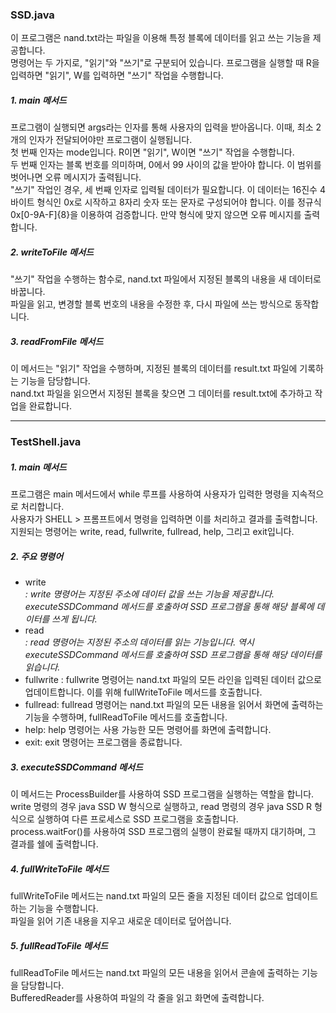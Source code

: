 ### SSD.java
이 프로그램은 nand.txt라는 파일을 이용해 특정 블록에 데이터를 읽고 쓰는 기능을 제공합니다.    
명령어는 두 가지로, "읽기"와 "쓰기"로 구분되어 있습니다. 프로그램을 실행할 때 R을 입력하면 "읽기", W를 입력하면 "쓰기" 작업을 수행합니다.

##### 1. main 메서드   
프로그램이 실행되면 args라는 인자를 통해 사용자의 입력을 받아옵니다. 이때, 최소 2개의 인자가 전달되어야만 프로그램이 실행됩니다.   
첫 번째 인자는 mode입니다. R이면 "읽기", W이면 "쓰기" 작업을 수행합니다.   
두 번째 인자는 블록 번호를 의미하며, 0에서 99 사이의 값을 받아야 합니다. 이 범위를 벗어나면 오류 메시지가 출력됩니다.    
"쓰기" 작업인 경우, 세 번째 인자로 입력될 데이터가 필요합니다. 이 데이터는 16진수 4바이트 형식인 0x로 시작하고 8자리 숫자 또는 문자로 구성되어야 합니다. 이를 정규식 0x[0-9A-F]{8}을 이용하여 검증합니다. 만약 형식에 맞지 않으면 오류 메시지를 출력합니다.

##### 2. writeToFile 메서드    
"쓰기" 작업을 수행하는 함수로, nand.txt 파일에서 지정된 블록의 내용을 새 데이터로 바꿉니다.    
파일을 읽고, 변경할 블록 번호의 내용을 수정한 후, 다시 파일에 쓰는 방식으로 동작합니다.

##### 3. readFromFile 메서드    
이 메서드는 "읽기" 작업을 수행하며, 지정된 블록의 데이터를 result.txt 파일에 기록하는 기능을 담당합니다.   
nand.txt 파일을 읽으면서 지정된 블록을 찾으면 그 데이터를 result.txt에 추가하고 작업을 완료합니다.   

<hr/>

### TestShell.java

##### 1. main 메서드   
프로그램은 main 메서드에서 while 루프를 사용하여 사용자가 입력한 명령을 지속적으로 처리합니다.   
사용자가 SHELL > 프롬프트에서 명령을 입력하면 이를 처리하고 결과를 출력합니다.   
지원되는 명령어는 write, read, fullwrite, fullread, help, 그리고 exit입니다.

##### 2. 주요 명령어   
- write <address> <data>: write 명령어는 지정된 주소에 데이터 값을 쓰는 기능을 제공합니다. executeSSDCommand 메서드를 호출하여 SSD 프로그램을 통해 해당 블록에 데이터를 쓰게 됩니다.   
- read <address>: read 명령어는 지정된 주소의 데이터를 읽는 기능입니다. 역시 executeSSDCommand 메서드를 호출하여 SSD 프로그램을 통해 해당 데이터를 읽습니다.   
- fullwrite <data>: fullwrite 명령어는 nand.txt 파일의 모든 라인을 입력된 데이터 값으로 업데이트합니다. 이를 위해 fullWriteToFile 메서드를 호출합니다.   
- fullread: fullread 명령어는 nand.txt 파일의 모든 내용을 읽어서 화면에 출력하는 기능을 수행하며, fullReadToFile 메서드를 호출합니다.  
- help: help 명령어는 사용 가능한 모든 명령어를 화면에 출력합니다.  
- exit: exit 명령어는 프로그램을 종료합니다.

##### 3. executeSSDCommand 메서드    
이 메서드는 ProcessBuilder를 사용하여 SSD 프로그램을 실행하는 역할을 합니다.   
write 명령의 경우 java SSD W <block> <data> 형식으로 실행하고, read 명령의 경우 java SSD R <block> 형식으로 실행하여 다른 프로세스로 SSD 프로그램을 호출합니다.   
process.waitFor()를 사용하여 SSD 프로그램의 실행이 완료될 때까지 대기하며, 그 결과를 쉘에 출력합니다.    
  
##### 4. fullWriteToFile 메서드     
fullWriteToFile 메서드는 nand.txt 파일의 모든 줄을 지정된 데이터 값으로 업데이트하는 기능을 수행합니다.   
파일을 읽어 기존 내용을 지우고 새로운 데이터로 덮어씁니다.
 
##### 5. fullReadToFile 메서드    
fullReadToFile 메서드는 nand.txt 파일의 모든 내용을 읽어서 콘솔에 출력하는 기능을 담당합니다.   
BufferedReader를 사용하여 파일의 각 줄을 읽고 화면에 출력합니다.   
